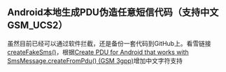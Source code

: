 ## Android本地生成PDU伪造任意短信代码（支持中文GSM_UCS2）

虽然目前已经可以通过软件拦截，还是备份一套代码到GitHub上。看雪链接[createFakeSms()]，根据[Create PDU for Android that works with SmsMessage.createFromPdu() (GSM 3gpp)]增加中文字符支持

[Create PDU for Android that works with SmsMessage.createFromPdu() (GSM 3gpp)]: http://stackoverflow.com/questions/12335642/create-pdu-for-android-that-works-with-smsmessage-createfrompdu-gsm-3gpp/12338541#12338541
[createFakeSms()]: http://bbs.pediy.com/showthread.php?t=158683
